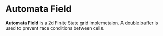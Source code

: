 # Automata Field

**Automata Field** is a 2d Finite State grid implemetaion. A [double buffer](./Double-Buffer.html) is used to prevent race conditions between cells.
